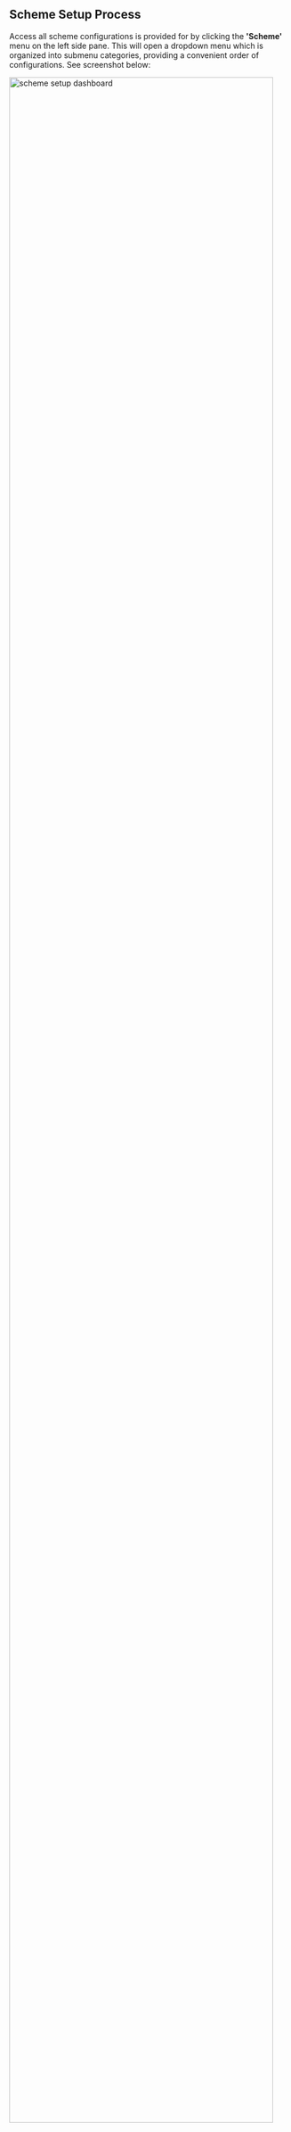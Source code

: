 ## Scheme Setup Process

Access all scheme configurations is provided for by clicking the
**'Scheme'** menu on the left side pane. This will open a dropdown menu
which is organized into submenu categories, providing a convenient order
of configurations. See screenshot below:

<img  alt="scheme setup dashboard" width="97%" height="auto"  class="center"  src="../.vuepress/public/schemesetup/image4.png">  


**Action**

-   Click a link under the left side pane to open a dialog box through
    which a specific scheme setting can be configured.

### Scheme Register

The **'Schemes Register'** lists all the schemes created in the system.
From the scheme window, several actions can be taken on selected schemes
such as cloning of a scheme's configuration, certification, and
migration of a scheme among others. From this window a new scheme can
also be created. The screenshot below shows how the scheme register
looks like:

<img  alt="scheme setup dashboard" width="97%" height="auto"  class="center"  src="../.vuepress/public/schemesetup/image5.png">  


**Action**

-   Click on the label 1 menu to open a drop-down list with actions for
    selected schemes.

-   Click on the label 2 button to launch a dialogue box for creating a
    new scheme.

-   Click on the label 3 menu to open a drop-down for certifying and
    approving selected schemes.

-   Click on the label 4 text field and enter keywords to filter records
    by name.

-   Click on the label 5 menu to open a drop-down to select approved or
    not approved records.

-   Click on the label 6 menu to open a drop-down list of registers.

-   Click on the label 7 menu to open a drop-down for cloning scheme
    configurations.

-   Click on the label 8 button to load a section with more details of a
    selected scheme from the register.


### Operations

The '**Operations**' menu provides links to open windows for various
actions related to schemes. These actions include tasks like capturing a
scheme's bank details and initiating the scheme migration process. See
the screenshot below:

<img  alt="operations menu" width="97%" height="auto"  class="center"  src="../.vuepress/public/schemesetup/image6.png">  


### New Scheme

To create a new scheme, click the **'New Scheme'** button to launch
the Scheme Details dialog box. In this dialog box, critical
configurations can be set, as illustrated below:

<img  alt="new scheme setup" width="97%" height="auto"  class="center"  src="../.vuepress/public/schemesetup/image7.png">  


**Tips**

-   The **Take On Date** is configured to determine the financial
    periods while the **Date of Commencement** denotes the start of the
    scheme.

#### Scheme Certification

The '**Certification**' menu provides access to the buttons through
which a newly created scheme is certified and approved before further
configurations can be done. See screenshot below:


<img  alt="scheme certification" width="97%" height="auto"  class="center"  src="../.vuepress/public/schemesetup/image8.png">  


**Action**

-   To Certify or Approve a scheme, select it from the scheme register
    grid table. From the **'Certification'** drop-down menu, select
    **'Certify'** or **'Approve'** menu links and click.

### Open Registers

The **'Open Register'** menu offers links to open windows displaying
various basic registers related to schemes. These registers may include
information such as employer details and billing addresses. See the
screenshot below:

<img  alt="open registers" width="97%" height="auto"  class="center"  src="../.vuepress/public/schemesetup/image9.png">  


### Employer Management

#### Employer Enrollment

To enroll a new employer into a scheme, locate the **'Open Registers'**
drop-down menu, as shown in the previous screenshot, and click the
**'Employers'** menu item. This will open the employers window where
their details are displayed as shown below:

<img  alt="employer enrollment process" width="97%" height="auto"  class="center"  src="../.vuepress/public/schemesetup/image10.png">  


**Action**

-   Click on the **label 1** button and from the drop-down select an
    option to initiate a process such as adding a new employer.

-   Click on the **label 2** button and from the drop-down menu select
    the option to certify and approve the registration of a newly added
    employer.

-   Click on the **label 3** button and from the drop-down list select
    to merge employer accounts among other accounts related actions.

-   Click on the **label 4** button push all the employers under a
    selected employer into a payroll.

-   Click on the **label 5** menu to select an option such as initiating
    the inspection process.

-   click on the **label 6** icon to open a section showing extra
    details for a selected employer.


### Onboarding a Single Employer 

Click the **'New Employer'** link to open a form where the details of a
new employer are captured into the system as shown below:

<img  alt="new employer creation" width="97%" height="auto"  class="center"  src="../.vuepress/public/schemesetup/image11.png">  


Clicking the **'Save'** button on the employer details form upon
completion of capturing the details will load a form for scheduling a
meeting. Fill in the meeting information and save as shown below:

<img  alt="schedule employer meeting" width="97%" height="auto"  class="center"  src="../.vuepress/public/schemesetup/image12.png">  


### Onboarding Employers in Batch 

Employers can also be onboarded into the system in batch form using a
template. To initiate this process, click on the **'Import from
Template'** menu item as shown below:

<img  alt="Onboarding Employers in Batch" width="97%" height="auto"  class="center"  src="../.vuepress/public/schemesetup/image1.png">  


### Employer Documents checklist

Click the **'Employer Documents checklist'** link to open a window where
all documents needed for employer enrollment are listed. Clicking the
'**New Document**' button will open a dialog box for capturing the
details for a new document as shown below:

<img  alt="New employer document" width="97%" height="auto"  class="center"  src="../.vuepress/public/schemesetup/image14.png">  


### Receiving Enrollment Documents

After a new employer has been created in the system, all the documents
needed for registration need to be uploaded into the system. To upload
the documents, follow the steps demonstrated in the following
screenshot:

<img  alt="Receiving Enrollment Documents" width="97%" height="auto"  class="center"  src="../.vuepress/public/schemesetup/image15.png">  


 **Action**

-   Click **label 1** to select the employer whose enrollment documents
    you want to receive.

-   Click **label 2** checklist button to load a section on the lower
    side of the window showing the details of a selected employer.

-   Click **label 3** tab to see the mandatory documents that need to be
    received.

-   Click **label 4** checklist to select the document that needs to be
    uploaded.

-   Click **label 5** button to open a dialog box through which the
    document is uploaded to the system.


Clicking the **'Receive Documents'** button, will open a dialog box for
through which the required document is uploaded into the system as shown
below:

<img  alt="Receive Documents" width="97%" height="auto"  class="center"  src="../.vuepress/public/schemesetup/image16.png">  


### Details Tabs

### Employer Change History 

<img  alt="Employer Change History" width="97%" height="auto"  class="center"  src="../.vuepress/public/schemesetup/image17.png">  


### Employer Documents Verification 

<img  alt="Employer Documents Verification" width="97%" height="auto"  class="center"  src="../.vuepress/public/schemesetup/image18.png">  


### Directors 

<img  alt="Directors" width="97%" height="auto"  class="center"  src="../.vuepress/public/schemesetup/image19.png">  


### Employer Exceptions

<img  alt="Employer Exceptions" width="97%" height="auto"  class="center"  src="../.vuepress/public/schemesetup/image20.png">  


### Schedule Employer Visit

<img  alt="Schedule Employer Visit" width="97%" height="auto"  class="center"  src="../.vuepress/public/schemesetup/image21.png">  


### Supervisor

Click the **'Supervisors'** link to open a window where all supervisors
details are listed. Clicking the **'New Supervisor'** from the
**'Operations'** drop-down menu will open a dialog box for capturing the
details for a new supervisor as shown below:

<img  alt="New Supervisor" width="97%" height="auto"  class="center"  src="../.vuepress/public/schemesetup/image22.png">  


### Inspectors

Click the **'Inspectors'** link to open a window where all Inspectors
details are listed. Clicking the **'New Inspector'** from the
**'Operations'** drop-down menu will open a dialog box for capturing the
details for a new Inspector as shown below:

<img  alt="New Inspector" width="97%" height="auto"  class="center"  src="../.vuepress/public/schemesetup/image23.png">  


### Cost Centers

The **'Cost Center'** window lists all the cost centers created for
different sponsors. From this window, new cost centers can be created
among other actions related to cost centers. See screenshot below:

<img  alt="Cost Center" width="97%" height="auto"  class="center"  src="../.vuepress/public/schemesetup/image24.png">  


#### New Cost Center

To create a new cost center, click the **'New Cost Center'** button, as
shown on the previous illustration, to open a dialog box to capture the
details of the cost center as shown below:

<img  alt="New Cost Center" width="97%" height="auto"  class="center"  src="../.vuepress/public/schemesetup/image25.png">  


Click the **'Lookup Sponsor'** button to select the sponsor whose cost
center is being created for. This action will open a window for
selecting the sponsor. Click the **'Apply Selected Sponsor'** button to
tie the sponsor to the new cost center as shown below:

<img  alt="cost center Sponsor lookup" width="97%" height="auto"  class="center"  src="../.vuepress/public/schemesetup/image26.png">  


### Member Classes

The **'Member Classes'** window lists all the member classes created for
different categories of members under a sponsor. From this window, new
member classes can be created among other actions related member
classes. See screenshot below:

<img  alt="Member Classes" width="97%" height="auto"  class="center"  src="../.vuepress/public/schemesetup/image27.png">  


#### New Member Class

To create a new cost center, click the **'New Member Class'** button, as
shown on the previous illustration, to open a dialog box to capture the
details of the member class as shown below:

<img  alt="New Member Class" width="97%" height="auto"  class="center"  src="../.vuepress/public/schemesetup/image28.png">  


Click the **'Lookup Sponsor'** button to select the sponsor whose member
class is being created for. This action will open a window for selecting
the sponsor. Click the **'Apply Selected Sponsor'** button to tie the
sponsor to the new member class created as shown below:

<img  alt="New Member Class sponsor lookup" width="97%" height="auto"  class="center"  src="../.vuepress/public/schemesetup/image26.png">  


### Scheme Details

Clicking the '**'Show Details'** button (see previous illustration) after
selected an employer from the list, will open a section where extra
details regarding a selected employer can be viewed as shown below:

<img  alt="Scheme Details" width="97%" height="auto"  class="center"  src="../.vuepress/public/schemesetup/image29.png">  


**Action**

-   Click on a tab such as the **'Director'** tab, **'Employer Visit'** tab
    etc. to view related information.

-   From this section actions such as receiving documents and adding a
    director can be achieved.

### Configurations

The **'Configurations'** menu allows access to some of the key
configurations that need to be set for the scheme to execute
effectively. See the screenshot below:

<img  alt="Configurations" width="97%" height="auto"  class="center"  src="../.vuepress/public/schemesetup/image30.png">  


### Scheme Configurations

The **'Scheme Configurations'** are those that determine how a scheme is
to be set up. Click the 'Scheme Configurations' menu link to open the
'Scheme Configurations' window set the required parameters for different
subsets such as **'Basic Scheme Details'**, **'Members Configurations'**
among others as shown below:


<img  alt="Scheme Configurations" width="97%" height="auto"  class="center"  src="../.vuepress/public/schemesetup/image31.png">  


**Action**

-   Click **label 1** tab to load the **Basic Scheme Configurations** window to set the appropriate parameters.

-   Click **label 2** tab to load the **Scheme Setup Configurations** to set the appropriate parameters.

-   Click **label 3** tab to load the **Member Configurations** to set the appropriate parameters.

-   Click **label 4** tab to load the **Contributions and Balances Configurations** to set the appropriate parameters.

-   Click **label 5** tab to load the **Claims and Pensioners Configurations** window to set the appropriate parameters.

-   Click **label 6** tab to load the **Scheme Dates and Insurance Covers Configurations** window to set the appropriate parameters.

-   Click **label 7** tab to access other configuration tabs.


#### Global Configurations

The **'Global Configurations'** are set of parameters that affect all
schemes in FundMaster when configured. Click the 'Global Configurations'
menu link to open a configurations window and set the required
parameters as shown below:

<img  alt="Global Configurations" width="97%" height="auto"  class="center"  src="../.vuepress/public/schemesetup/image32.png">  


### Benefits Configurations

The **'Benefits Configurations'** are those that determine members
benefits are calculated at the point of exiting a scheme. Click the
'Benefits Configurations' menu link to open the configurations window to
set the required parameters for different subsets such as **'Medical Configurations'**,
**'Death Claim Configurations'** among others as shown below:

<img  alt="Benefits Configurations" width="97%" height="auto"  class="center"  src="../.vuepress/public/schemesetup/image33.png">  


**Action**

-   Click **label 1** tab to load a window for setting *Death Claim
    Configurations* parameters.

-   Click **label 2** tab to load a window for setting *Retirement
    Configurations* parameters.

-   Click **label 3** tab to load a window for setting *Trivial Pension
    Configurations* parameters.

-   Click **label 4** tab to load a window for setting *Medical
    Configurations* parameters.

-   Click **label 5** tab to load a window for setting *Claims
    Computation Configurations* parameters.


### Contribution Configuration Matrix

The **'Contribution Configuration Matrix'** is a window where
different sets of configurations related to a scheme members'
contributions management are configured. Click the **'Contribution
Configurations matrix'** menu link to open the configurations window to
set the required parameters for different sets such as '*Severance Due
Entitlement'*, '*Contribution Refunds'* among others as shown below:

<img  alt="Contribution Configuration Matrix" width="97%" height="auto"  class="center"  src="../.vuepress/public/schemesetup/image34.png">  


**Action**

-   Click **label 1** tab to load a window for setting '*Severance Due
    Entitlement'* parameters.

-   Click **label 2** tab to load a window for setting '*Underpayments
    Threshold'* parameters.

-   Click **label 3** tab to load a window for setting '*Social Security
    Configurations'* parameters.

-   Click **label 4** tab to load a window for setting *'Contributions
    Receipting Bank'* details.

-   Click **label 5** tab to load a window for setting '*Contributions
    Refunds'* parameters.


### Incomed Drawdown Scheme Setup

Clicking the **'Income Drawdown Scheme Setup'** menu, shown below, will
open the 'Additional IDD scheme'. See the dialog box in the next image.

<img  alt="Income Drawdown Scheme Setup" width="97%" height="auto"  class="center"  src="../.vuepress/public/schemesetup/image35.jpg">  


Below is the **'Additional IDD scheme'** dialog box for configuring IDD
scheme details:

<img  alt="Additional IDD scheme" width="97%" height="auto"  class="center"  src="../.vuepress/public/schemesetup/image36.jpg">  


### Module Allowance Configurations

The set of configurations under the **'Module Allowance Configuration'**
menu, shown below, determine whether a scheme is allowed access to some
extra modules.

<img  alt="Module Allowance Configuration" width="97%" height="auto"  class="center"  src="../.vuepress/public/schemesetup/image37.jpg">  


Clicking the **'Module Allowance Configuration'** menu will open a
dialog box where the configurations are done as shown below:

<img  alt="Module Allowance Configuration dialogue box" width="97%" height="auto"  class="center"  src="../.vuepress/public/schemesetup/image38.jpg">  


**Districts, Regions, and Trustees Details**

To capture the details pertaining a scheme's served districts, villages,
regions, and the scheme trustees, click the respective menu items as
shown in the screenshot below:

<img  alt="Districts, Regions, and Trustees Details" width="97%" height="auto"  class="center"  src="../.vuepress/public/schemesetup/image39.jpg">  


### Districts

The **'Districts'** window facilitates the input of details pertaining
to districts covered by a scheme, specifically in terms of membership.
These details are captured as illustrated below:

<img  alt="Districts" width="97%" height="auto"  class="center"  src="../.vuepress/public/schemesetup/image40.jpg">  


**Action**

-   Click **label 1** menu button to display a drop-down list with links
    to create a new district, import districts in a template, viewing
    details of a selected district, or delete a selected district.

-   Click **label 2** button to create a traditional authority within a
    selected district.

-   Click **label 3** button to import, via a template, more than one
    traditional authority for a selected district.

-   Click **label 4** search box to type and search a district by name.

-   Click **label 5** button to hide or display the lower section of the
    window where traditional authorities in a district are listed.

-   Click **label 6** button to view the details of a selected
    traditional authority

-   Click **label 7** button to delete a selected traditional authority.


### Villages

The **'Villages'** window facilitates the input of details pertaining
to villages covered by a scheme, specifically in terms of membership.
These details are captured as illustrated below:

<img  alt="Villages" width="97%" height="auto"  class="center"  src="../.vuepress/public/schemesetup/image41.jpg">  


**Action**

-   Click **label 1** button to capture the details of a new village.

-   Click **label 2** button to import the details of more than one
    village via a template.

-   Click **label 3** button to view the details of a selected village
    from the list.

-   Click **label 4** button to delete a selected village from the list.

-   Click **label 5** button to filter a village by name from the list.


### Regions

The **'Regions'** window facilitates the input of details pertaining
to regions covered by a scheme, specifically in terms of membership.
These details are captured as illustrated below:

<img  alt="Regions" width="97%" height="auto"  class="center"  src="../.vuepress/public/schemesetup/image42.png">  


**Action**

-   Click **label 1** button to display a drop-down list where links to
    trigger the processes of creating a new region, viewing details of a
    selected region, or deleting one from the list are located.

-   Click **label 2** search box to type and search a region by name.

-   Click **label 3** button to hide or display the lower section of the
    window where subregions are listed.

-   Click **label 4** search box to filter a subregion by name.


### Trustees

The **'Trustees'** window shows the records with the scheme trustees.
From this window, new trustees can be added to the system. see
screenshot below:

<img  alt="Trustees" width="97%" height="auto"  class="center"  src="../.vuepress/public/schemesetup/image43.png">  


**Action**

-   Click **label 1** button to capture a new trustee's details.

-   Click **label 2** to view the details of a trustee selected from the
    list.

-   Click **label 3** to delete selected trustees from the list.

-   Click **label 4** to upload support documents for a selected
    trustee.

-   Click **label 5** to view documents for a selected trustee.


Clicking the **'New Trustee'** button will open a dialog box for
capturing the trustee's details as shown below:

<img  alt="New Trustee" width="97%" height="auto"  class="center"  src="../.vuepress/public/schemesetup/image44.png">  


Clicking the **'Upload Document'** button will open an upload window for
selecting the type of document to upload to the system as shown below:

<img  alt="Upload Document" width="97%" height="auto"  class="center"  src="../.vuepress/public/schemesetup/image45.png">  


After selecting the type of document to upload, click the browse button
to give a path for uploading a document from your device as shown below:

<img  alt="browse to upload document" width="97%" height="auto"  class="center"  src="../.vuepress/public/schemesetup/image46.png">  


The window below shows a list of all uploaded documents:

<img  alt="all uploaded documents" width="97%" height="auto"  class="center"  src="../.vuepress/public/schemesetup/image47.png">  


## Service Providers

The links under the **'Service Providers'** drop-down menu aid in
capturing and managing a scheme's various service prover details. The
screenshot below shows a drop-down menu with links to various
configurations windows:

<img  alt="Service Providers" width="97%" height="auto"  class="center"  src="../.vuepress/public/schemesetup/image48.png">  


### Fund Managers

The **'Fund Managers'** menu provides a window through which the details
of contracted scheme fund managers are captured as shown below:

<img  alt="Fund Managers" width="97%" height="auto"  class="center"  src="../.vuepress/public/schemesetup/image49.jpg">  


**Action**

-   Click **label 1** button to capture the details of a fund manager.

-   Click **label 2** to view the details of a selected fund manager
    from the list.

-   Click **label 3** to delete a selected fund manager from the list.

-   Click **label 4** to load a dialog box for capturing payment
    details.

-   Click **label 5** to view management fee details.


### New Fund Manager

Clicking the **'New Fund Manager'** button, as shown in the previous
screenshot, will load a dialog box for capturing the details of a new
Fund Manager as shown below:

<img  alt="New Fund Manager" width="97%" height="auto"  class="center"  src="../.vuepress/public/schemesetup/image50.png">  


### Pay Management Fee

Clicking the **'Pay Management Fee'** button, as shown in the previous
screenshot, will load a dialog box for capturing the payment details as
shown below:

<img  alt="Pay Management Fee" width="97%" height="auto"  class="center"  src="../.vuepress/public/schemesetup/image51.jpg">  


### Custodians

The **'Custodian'** menu provides a window through which the details of
contracted scheme custodians are captured as shown below:

<img  alt="Custodian" width="97%" height="auto"  class="center"  src="../.vuepress/public/schemesetup/image52.jpg">  


**Action**

-   Click **label 1** button to capture the details of a new custodian.

-   Click **label 2** to view the details of a selected custodian from
    the list.

-   Click **label 3** to delete selected a selected custodian from the
    list.

Clicking the **'New'** button, as shown in the previous screenshot, will
load a dialog box for capturing the details of a new custodian as shown
below:

<img  alt="new custodian" width="97%" height="auto"  class="center"  src="../.vuepress/public/schemesetup/image53.jpg">  


### External Pension Administrators

The **'External Pension Administrators'** menu gives access to the
Transfer Out Scheme window where records for all transferred schemes are
listed.

Clicking the **'New'** button will open a dialog box for capturing the
details of the external scheme as shown below:

<img  alt="new External Pension Administrators" width="97%" height="auto"  class="center"  src="../.vuepress/public/schemesetup/image54.png">  


### Legal Advisors

The **'Legal Advisors'** menu link provides access to a window through
which the details of contracted scheme Legal Advisors are captured as
shown below:

<img  alt="Legal Advisors" width="97%" height="auto"  class="center"  src="../.vuepress/public/schemesetup/image55.jpgg">  


**Action**

-   Click **label 1** button to capture the details of a new legal
    advisor.

-   Click **label 2** to view the details of a selected legal advisor
    from the list.

-   Click **label 3** to delete selected a selected legal advisor from
    the list.


### Insurance/Annuity Providers

The **'Insurance/Annuity Providers'** menu provides access to the
**'Annuity Providers'** window where a list of providers is displayed.

Click the **'New'** button to open a dialog box and capture the provider
details as shown in the screenshot below:

<img  alt="new Insurance/Annuity Providers" width="97%" height="auto"  class="center"  src="../.vuepress/public/schemesetup/image56.png">  


### Brokers

The **'Brokers'** menu link provides access to the Brokers window where
records for different brokers are listed as shown below:

<img  alt="Brokers" width="97%" height="auto"  class="center"  src="../.vuepress/public/schemesetup/image57.png">  


Click the **'New Broker'** button to open a dialog box and capture a new
broker's details as shown in the screenshot below:

<img  alt="New Broker" width="97%" height="auto"  class="center"  src="../.vuepress/public/schemesetup/image58.png">  


### Other Service Providers

The **'Other Services Providers'** menu provides access to a window
where records for other service providers are listed as shown below:

<img  alt="Other Service Providers" width="97%" height="auto"  class="center"  src="../.vuepress/public/schemesetup/image59.jpg">  


**Action**

-   Click **label 1** button to capture the details of a new service
    provider.

-   Click **label 2** to view the details of a selected legal service
    provider from the list.

-   Click **label 3** to delete selected a selected service provider
    from the list.


## Enhancement Rates, Job Grades, Investments Options

<img  alt="Enhancement Rates, Job Grades, Investments Options" width="97%" height="auto"  class="center"  src="../.vuepress/public/schemesetup/image60.png">  


### Enhancement Rates

<img  alt="Enhancement Rates" width="97%" height="auto"  class="center"  src="../.vuepress/public/schemesetup/image61.png">  


### Job Grades

The **'Job Grades'** menu enables creation of job group profiles at the
pension administration level. See screen shot below:

<img  alt="Job Grades" width="97%" height="auto"  class="center"  src="../.vuepress/public/schemesetup/image62.png">  


**Action**

-   Click **label 1** button to create a new job grade.

-   Click **label 2** button to view details of a selected job grade.

-   Click **label 3** button to delete a selected job grade.


Clicking the **'New Job Grade'** button will open job grade dialog box
allowing the capturing of the title of a new job grade as shown below:

<img  alt="New Job Grad" width="97%" height="auto"  class="center"  src="../.vuepress/public/schemesetup/image63.png">  


### Investments Options

<img  alt="Investments Options" width="97%" height="auto"  class="center"  src="../.vuepress/public/schemesetup/image64.png">  


## Member Class Specific Info

The configurations under **'Member Class Specific Info'** inform how a
member of a particular class in a scheme is treated apart from a member
from another class under the same employer. See screenshot below:

<img  alt="Member Class Specific Info" width="97%" height="auto"  class="center"  src="../.vuepress/public/schemesetup/image65.png">  


### Contribution Age Bands

To set contribution Age, click the **'Contribution Age Bands'** link and
then click the **'New Contribution Age Band'** button to add a new Age
band as shown below:

<img  alt="New Contribution Age Band" width="97%" height="auto"  class="center"  src="../.vuepress/public/schemesetup/image66.png">  


**Action**

-   Click **label 1** button to load a dialog box to set age band
    configuration.

-   Click **label 2** button to view the details of a selected record on
    the list.

-   Click **label 3** button to remove a selected configuration.

-   Click **label 4** button to view a print format copy of the
    Contribution age Band details.


### New Contribution Age Band

Click the **'New Contribution Age Band'** button labelled 1, to load a
**Contribution Age Band** **Details** dialog box through which a new age
band can be configured as shown below:

<img  alt="New Contribution Age Band" width="97%" height="auto"  class="center"  src="../.vuepress/public/schemesetup/image67.png">  


### Contribution Rates

To set contribution rates, click the **'Contribution Rates'** link and
then click the **'New Contribution Rates'** button to add a new rate as
shown below:

<img  alt="New Contribution Rates" width="97%" height="auto"  class="center"  src="../.vuepress/public/schemesetup/image68.png">  


**Action**

-   Click **label 1** button to load a dialog box and set a new
    configuration.

-   Click **label 2** button to open a window for uploading contribution
    rates in a batch.

-   Click **label 3** button to view the details of a selected record on
    the list.

-   Click **label 4** button to remove a selected configuration from the
    list.

-   Click **label 5** button to search records based on the Sponsor
    (employer)

-   Click **label 6** button to Certify, Approve and Authorize a
    selected record.

-   Click **label 7** button to view a print copy of the Contribution
    Rates details.


### New Contribution Rates

Click the **'New Contribution Rates'** button labelled 1, to load a
Contribution Rates Details dialog box through which a new Rate can be
configured as shown below:

<img  alt="New Contribution Rates'" width="97%" height="auto"  class="center"  src="../.vuepress/public/schemesetup/image69.png">  


### Retirement Ages

The **'Retirement Ages'** configurations are set to categorize the
different types of retirement exits. This determines the benefits of a
retiree under each category during benefits processing. The following
screenshot shows a window displaying the already configured retirement
ages:

<img  alt="Retirement Ages" width="97%" height="auto"  class="center"  src="../.vuepress/public/schemesetup/image70.png">  


**Action**

-   Click **label 1** button to configure a new retirement age.

-   Click **label 2** button to view the details of a selected record.

-   Click **label 3** button to delete a selected configuration from the
    records.

-   Click **label 4** button to certify, approve and authorize a
    selected record.


### New Retirement Age

Click the **'New Retirement Age'** button to open a dialog box. Fill in
the details to create a new retirement age as shown below:

<img  alt="New Retirement Age" width="97%" height="auto"  class="center"  src="../.vuepress/public/schemesetup/image71.png">  


### Eligible Ages

The **'Eligibility Age'** is a configuration set to determine who can be allowed
in a member class in terms of age limits as shown below:

<img  alt="Eligible Ages" width="97%" height="auto"  class="center"  src="../.vuepress/public/schemesetup/image72.png">  


**Action**

-   Click **label 1** button to set a new eligible age.

-   Click **label 2** button to view the details of a selected record.

-   Click **label 3** button to delete a selected record.


### New Eligible Age

Click the **'New Eligible Age'** button to open a dialog box. Fill in
the details to create a new eligible age as shown below:

<img  alt="New Eligible Age" width="97%" height="auto"  class="center"  src="../.vuepress/public/schemesetup/image73.png">  


## Asset Codes

<img  alt="Asset Codes" width="97%" height="auto"  class="center"  src="../.vuepress/public/schemesetup/image74.png">  


## Risk Assessment

The **'Risk Assessment'** tool aids in setting a scheme's risk
assessment questions. The feedback from the questions is used in risk
analysis to check the validity of new members joining a scheme. Clicking
the **'Risk Assessment'** menu item will open the Risk Assessment window
where a list of all risk related questions is displayed in a grid table.

### New Question

Click the **'New Question'** button to load a dialog box for typing in a
new question as shown below:

<img  alt="New Question" width="97%" height="auto"  class="center"  src="../.vuepress/public/schemesetup/image75.png">  


## Bankers

To set the scheme's bank details, click the **'Bankers'** link to open a
window listing banker's account records as shown below:

<img  alt="Bankers" width="97%" height="auto"  class="center"  src="../.vuepress/public/schemesetup/image76.png">  


**Action**

-   Click **label 1** button to add a new bank record.

-   Click **label 2** button to view the details of a selected record.

-   Click **label 3** button to delete a selected record.


### New Scheme Bank

Then click the **'New Scheme Bank'** button to open a dialog box where a
new scheme bank details can be captured as shown below:

<img  alt="New Scheme Bank" width="97%" height="auto"  class="center"  src="../.vuepress/public/schemesetup/image77.png">  


## Scheme Migration

The **'Full Scheme Migration'** window gives a platform where a new
scheme came be quickly set up by way of cloning configurations from a
scheme that is already operational in the system. Click the **'Full
Scheme Migration'** menu to open the migration setup window. See
screenshot below:

<img  alt="Full Scheme Migration" width="97%" height="auto"  class="center"  src="../.vuepress/public/schemesetup/image78.png">  


Clicking the **'Full Scheme Migration'** link will open the Full Scheme
Migration window as shown below:

<img  alt="Full Scheme Migration process" width="97%" height="auto"  class="center"  src="../.vuepress/public/schemesetup/image79.png">  


**Action**

-   Click **label 1** button to initiate a new scheme migration.

-   Click **label 2** button to view the details of a selected migration
    record.

-   Click **label 3** button to delete a selected migration record.

-   Click **label 4** text box and type to search for a record by name.

-   Click **label 5** button to open a dropdown menu to initiate an
    action such as certifying a scheme migration process.


### New Migration

To migrate configurations and other data sets from the current scheme,
follow the steps below:

**Step 1:**

Check all the configurations and data set that need to be migrated as
shown in the screenshot below:

<img  alt=" Migration step 1" width="97%" height="auto"  class="center"  src="../.vuepress/public/schemesetup/image80.png">  


**Step 2:**

The illustration below shows how to select the scheme that inherits the
selected configurations as shown I the preceding step. Follow the
**'Actions'** shown below the screenshot:

<img  alt="Migration step 2" width="97%" height="auto"  class="center"  src="../.vuepress/public/schemesetup/image81.png">  


**Action**

-   Click **label 1** button to load the scheme selection window.

-   Double Click **label 2** button to select the scheme that inherits
    the migrated attributes settings.

-   Click **label 3** button to initiate migration to multiple schemes.

-   Click **label 4** text box exit the window.


## Other Setup

Configurations under **'Other Setup'** menu enable formulation of
interests, penalties, setting up pay points, actuarial valuations, among
others. The screenshot below shows a drop-down menu where various links
are located:

<img  alt="Other Setup" width="97%" height="auto"  class="center"  src="../.vuepress/public/schemesetup/image82.png">  


### Pay Points

Click the **'Pay Points'** link to open a Pay Points window and then
click the **'New Pay Point**' button to capture details for a new pay
point as shown below:

<img  alt="New Pay Point" width="97%" height="auto"  class="center"  src="../.vuepress/public/schemesetup/image83.png">  


### Pay Point Branches

Click the **'Pay Points Branches'** link to open a pay point branches
window and then click the **'Pay Point Branch'** button to capture
details for a new pay point branch as shown below:

<img  alt="Pay Point Branc" width="97%" height="auto"  class="center"  src="../.vuepress/public/schemesetup/image84.png">  


### Straight to Bank 

Click the **'Straight to Bank Purpose of Payments'** link to open a
dialog box for capturing the purpose of a straight to bank type of
payment. See the screenshot below:

<img  alt="Straight to Bank " width="97%" height="auto"  class="center"  src="../.vuepress/public/schemesetup/image85.png">  


### Reasons for Exit

Click the **'Reasons for Exit'** link to open the Reasons for Exit
window where a grid table displays the various reasons for exit
configurations. See the screenshot below:

<img  alt="Reasons for Exit" width="97%" height="auto"  class="center"  src="../.vuepress/public/schemesetup/image86.png">  


Click the **'New Reason for Exit'** button to open a dialog box through
which a new exit reason is configured as shown below:

<img  alt="New Reason for Exit" width="97%" height="auto"  class="center"  src="../.vuepress/public/schemesetup/image87.png">  


### Interest Rates

Click the **'Interest Rates'** menu item to open the Interest Rates
window to view the details of rates already configured in the scheme as
shown below:

<img  alt="Interest Rates" width="97%" height="auto"  class="center"  src="../.vuepress/public/schemesetup/image88.png">  


Click the **'New Interest Rate'** link from the **'Operations'**
drop-down menu as shown in the previous screenshot to open a dialog box
through which a new interest rate can be defined as shown below:

<img  alt="New Interest Rate" width="97%" height="auto"  class="center"  src="../.vuepress/public/schemesetup/image89.png">  


### Interest Formula

Click the **'Interest Formula'** link to open the interest formula
window, then click the **'New Formular'** button to create a formula as
shown below:

<img  alt="New Formular" width="97%" height="auto"  class="center"  src="../.vuepress/public/schemesetup/image90.png">  


### Unvested Benefits configs

<img  alt="Unvested Benefits configs" width="97%" height="auto"  class="center"  src="../.vuepress/public/schemesetup/image91.png">  


### Actuarial valuation

<img  alt="Actuarial valuation" width="97%" height="auto"  class="center"  src="../.vuepress/public/schemesetup/image92.png">  


### Audit History

<img  alt="Audit History" width="97%" height="auto"  class="center"  src="../.vuepress/public/schemesetup/image93.png">  


### Bonas Rates

<img  alt="Bonas Rates" width="97%" height="auto"  class="center"  src="../.vuepress/public/schemesetup/image94.png">  


### End of Year Parameters

This set of configurations determine the benefits calculation method for
end of the defined financial year i.e., interim and declared rates of
interest. Interest allocation frequency and distribution mode are other
important parameters set here.

Click the **End Year Parameters** link to open the Year-End Parameters
Details dialog box and configure the details as shown in the sample
screenshot below:

<img  alt="End Year Parameters" width="97%" height="auto"  class="center"  src="../.vuepress/public/schemesetup/image95.png">  


**Parameter description**

-   **Select option on withdrawal benefit calculation before the
    year-end:** on the drop-down menu select provisional rate of
    interest, lock benefits in the scheme year-end, or refund
    principal (opening balances + Contributions)

-   **Show withdrawals within the year under the member balances
    schedule at year-end?** Specify whether to show withdrawals within
    the year under the member balances end-of-year schedule.

-   **Who bears the tax on income from the unregistered funds?** Specify
    who bears the taxation on the unregistered fund's portion, the
    scheme, or individual members.

-   **Auto calculates administration fees on withdrawals?** Specify
    whether the administration fees must be auto calculated for the
    administration services.

-   **Treat tax from the unregistered scheme as an expense?** Specify
    whether the tax on the unregistered portion must be treated as an
    expense.


**Notification Setup**

<img  alt="Notification Setup" width="97%" height="auto"  class="center"  src="../.vuepress/public/schemesetup/image96.png">  


### Pension Setup Parameters {#pension-setup-parameters-1}

Click the **'Pension Setup Parameters'** link to open the Pension Setup
Parameters dialog window and set the configurations as shown in the
screenshot below:

<img  alt="Pension Setup Parameters" width="97%" height="auto"  class="center"  src="../.vuepress/public/schemesetup/image97.png">  


### Pension Calculation Parameters

Click the **'Pension Calculation Parameters'** link to open a dialog
window and set the configurations as shown in the screenshot below:

<img  alt="Pension Calculation Parameters" width="97%" height="auto"  class="center"  src="../.vuepress/public/schemesetup/image98.png">  


### Other Pension Parameters

Click the **'Other Pension Parameters'** link to open a dialog window
and set the configurations for Lumpsum Tax-Free and other related items
as shown in the screenshot below:

<img  alt="Other Pension Parameters" width="97%" height="auto"  class="center"  src="../.vuepress/public/schemesetup/image99.png">  


**Action**

-   Click **label 1** button to load a dialog box and set a new
    **Lumpsum Tax Free** configuration as shown above.

-   Click **label 2** button to open a dialog box and set a new
    **Pension Tax Free** configuration.

-   Click **label 3** button to open a dialog box and set a new
    **Pension Accrual Factor** configuration.

-   Click **label 4** button to open a dialog box and set a new
    **Pension Service Periods Split Dates** configuration.

-   Click **label 5** button to open a dialog box and set a new
    **Lumpsum Tax Free** configuration.


### **Take Notes**

The **'Take Notes'** tool aids the system users to take some notes and
save them. To see the notes already written and capture new notes.

Click the **'Take Notes'** link to open the Notes window. From this
window locate and then click the **'New'** button to load a new dialog
box and type new notes as shown below:

<img  alt="Take Notes" width="97%" height="auto"  class="center"  src="../.vuepress/public/schemesetup/image100.png">  


## Actuarial Factors

The **'Actuarial Factors'** set of configurations aids in setting up
Actuarial Factors that are used in DB and DC lump sum calculations.
Click on the links under the drop-down menu to set different actuarial
rates and factors as shown below:

<img  alt="Actuarial Factors" width="97%" height="auto"  class="center"  src="../.vuepress/public/schemesetup/image101.png">  


### Fixed Factors

The **'Fixed Factors'** are provided by the scheme actuaries and aid in
the calculation of member benefits based on the retirement age and the
gender type.

Click the **'Fixed Factors'** link to open the fixed factors window to
view a list of set factors and to create new factors as shown below:

<img  alt="Fixed Factors" width="97%" height="auto"  class="center"  src="../.vuepress/public/schemesetup/image102.png">  


**Action**

-   Click **label 1** button to create a new fixed factor.

-   Click **label 2** button to view the details of a selected factor
    from the list.

-   Click **label 3** button to upload already prepared factors in a
    template.

-   Click **label 4** button to remove a selected factor from the list.


Click the **'New Factor'** button to open a dialog box to add a new fixe
factor as shown below:

<img  alt="New Factor" width="97%" height="auto"  class="center"  src="../.vuepress/public/schemesetup/image103.png">  


### Annuity Rates

Annuity rates are provided by third-party insurance companies with the
help of internal or external actuaries to aid in the calculation of
annuities' purchase prices. Click the **'Annuity Rates'** link to open
the Annuity Rates dialog box to set a new rate as shown below:

<img  alt="Annuity Rates" width="97%" height="auto"  class="center"  src="../.vuepress/public/schemesetup/image104.png">  


**Action**

-   Click **label 1** button to create a new annuity rate.

-   Click **label 2** button to view the details of a selected annuity
    rate from the list.

-   Click **label 3** button to remove a selected factor from the list.

-   Click **label 4** button to upload already prepared annuity rates in
    a template.


### Spouse Annuity Rates

### Trivial Factors

### Defined Benefits Formulas

This dialog form enables the setting of key formulas in defined benefits
schemes:

<img  alt="Defined Benefits Formulas" width="97%" height="auto"  class="center"  src="../.vuepress/public/schemesetup/image105.png">  


## Statutory

The **'Statutory'** configurations are tax rates that affect the
retirement benefits processes as defined by a regime's commissioner of
tax. The screenshot below shows a drop-down menu with links through
which different setups are done:

<img  alt="Statutory" width="97%" height="auto"  class="center"  src="../.vuepress/public/schemesetup/image106.png">  


### Continents

Click the **'Continents'** link to open the continents window, then
click the **'New Continent'** button to add a continent as shown below:

<img  alt="Continents" width="97%" height="auto"  class="center"  src="../.vuepress/public/schemesetup/image107.png">  


### Continent Regions

Click the **'Continent Regions'** link to open the continents regions
window, then click the **'New Continent Region'** button to add a region
as shown below:

<img  alt="Continent Region" width="97%" height="auto"  class="center"  src="../.vuepress/public/schemesetup/image108.png">  


### Administrative Levels

Click the **'Administrative Levels'** link to open the administrative
levels window to view different administrative level records as shown
below:

<img  alt="Administrative Levels" width="97%" height="auto"  class="center"  src="../.vuepress/public/schemesetup/image109.png">  


Click the **'Add Single Administrative Level'** button to add an
administrative level shown below:

<img  alt="Add Single Administrative Level" width="97%" height="auto"  class="center"  src="../.vuepress/public/schemesetup/image110.png">  


### Economic Activities

Click the **'Economic Activities'** link to open the economic activities
window to view different economic activities as captured in the system.
see screenshot below:

<img  alt="Economic Activities" width="97%" height="auto"  class="center"  src="../.vuepress/public/schemesetup/image111.png">  


Click **'New Economic Activity'** button to open a dialog box and
capture a new economic activity as shown below:

<img  alt="New Economic Activity" width="97%" height="auto"  class="center"  src="../.vuepress/public/schemesetup/image112.png">  


### Administrative Offices

Click the '**Administrative Offices'** link to open the offices window
to view different office records as shown below:

<img  alt="Administrative Offices" width="97%" height="auto"  class="center"  src="../.vuepress/public/schemesetup/image113.png">  


Click '**New Office'** button to open a dialog box and capture the
details of a new office as shown below:

<img  alt="New Office" width="97%" height="auto"  class="center"  src="../.vuepress/public/schemesetup/image114.png">  


### Tax Regimes

Click the **'Tax Regimes (Counties)'** link to open the tax regimes
window, then click the '**New Regime'** button to add a new regime as
shown below:

<img  alt="Tax Regimes (Counties)'" width="97%" height="auto"  class="center"  src="../.vuepress/public/schemesetup/image115.png">  


### Currencies 

Click the **'Currencies'** link to open the currencies window, then
click the **'Add Currency'** button to add a new currency as shown
below:

<img  alt="Currencies" width="97%" height="auto"  class="center"  src="../.vuepress/public/schemesetup/image116.png">  


### Exchange Rates

Click the **'Exchange Rates'** link to open the Exchange Rates window,
then click the **'New Exchange Rate'** button to add a new exchange rate
configuration as shown below:

<img  alt="Exchange Rates" width="97%" height="auto"  class="center"  src="../.vuepress/public/schemesetup/image117.png">  


### Income Tax Rate

Click the **'Income Tax Rates'** link to open the Income Tax Rates
window, then click the **'New Tax Rate'** button to define a new tax
rate as shown below:

<img  alt="Income Tax Rates" width="97%" height="auto"  class="center"  src="../.vuepress/public/schemesetup/image118.png">  


### Benefits Tax Rates

Click the '**Benefits Tax Rates'** link to open the tax rates window,
then click the '**New Tax Header'** button and the '**New Tax Band'**
button to configure the tax header and band respectively as shown in the
following screenshot:

<img  alt="Benefits Tax Rates" width="97%" height="auto"  class="center"  src="../.vuepress/public/schemesetup/image119.png">  


**Tip**

The tax header's conditions and the tax headers are dictated by the
commissioner of taxes in each regime.

### Pension Tax Rates

The **'Pension Tax Rates'** set of configurations defines the pension
tax free amount and personal relief amount. Selecting a new tax band to
open a dialog box at the lower side of the window to aid in adding the
pension tax bands as shown below:

<img  alt="Pension Tax Rates" width="97%" height="auto"  class="center"  src="../.vuepress/public/schemesetup/image120.png">  


## Meetings

Click the **'Meetings'** menu item to open the meetings schedule window
to view a list of scheduled meetings as shown below:

<img  alt="Meetings" width="97%" height="auto"  class="center"  src="../.vuepress/public/schemesetup/image121.png">  


To schedule a new meeting, click the **'Add Meeting'** button to open a
dialog box to capture the details of a new meeting:

### Meetings

Click the **'Meetings'** link to open a window where all scheduled
meetings are listed. Clicking the **'Add Meeting'** button will open a
dialog box for capturing the details for a new meeting schedule. See
screenshot below:

<img  alt="Add Meeting" width="97%" height="auto"  class="center"  src="../.vuepress/public/schemesetup/image122.png">  


### Notice Board

Click the **'Notice Board'** link to open a window where all items on
the notice board are itemized. Clicking the **'Add Item'** button will
open a dialog box for capturing the details of a new item. See
screenshot below:

<img  alt="'Notice Board'" width="97%" height="auto"  class="center"  src="../.vuepress/public/schemesetup/image123.png"> 